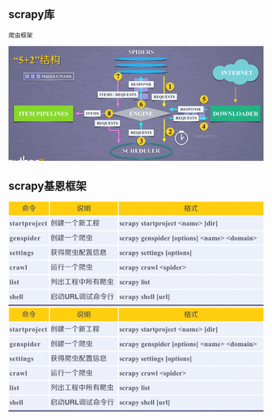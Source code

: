 ## scrapy库
	爬虫框架
![输入图片说明](/imgs/2024-07-14/FlOKGdsmur9IBtXp.png)
## scrapy基恩框架
![输入图片说明](/imgs/2024-07-14/GDQH68vcjuvhgwvo.png)![输入图片说明](/imgs/2024-07-14/k5hiXdaRO6xkEGq0.png)                                                                                                                                                                                                                                                                                                                                                                                                                                                                                                                                                                                                                                                                                                                                
<!--stackedit_data:
eyJoaXN0b3J5IjpbLTc0MzkyNDkxNCwxNDk5NjgzNjUzLC0xMT
QyMzUzMTMsMTE1MzkzMzc4MiwtMjA4ODc0NjYxMl19
-->